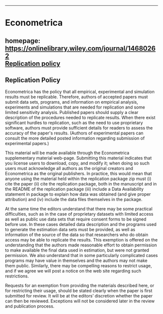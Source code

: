 -------------
# Econometrica
homepage: https://onlinelibrary.wiley.com/journal/14680262<br/>
[Replication policy](https://www.econometricsociety.org/publications/econometrica/information-authors/editorial-procedures-and-policies)
-------------
## Replication Policy
Econometrica has the policy that all empirical, experimental and simulation results must be replicable. Therefore, authors of accepted papers must submit data sets, programs, and information on empirical analysis, experiments and simulations that are needed for replication and some limited sensitivity analysis. Published papers should supply a clear description of the procedures needed to replicate results. When there exist significant hurdles to replication, such as the need to use proprietary software, authors must provide sufficient details for readers to assess the accuracy of the paper's results. (Authors of experimental papers can consult the more detailed posted information regarding submission of experimental papers.)

This material will be made available through the Econometrica supplementary material web-page. Submitting this material indicates that you license users to download, copy, and modify it; when doing so such users must acknowledge all authors as the original creators and Econometrica as the original publishers.  In practice, this would mean that anyone using the material held within the replication package zip must  (i) cite the paper (ii) cite the replication package, both in the manuscript and in the README of the replication package (iii) include a Data Availability statement in package to explain how data was obtained (and give proper attribution) and (iv) include the data files themselves in the package.

At the same time the editors understand that there may be some practical difficulties, such as in the case of proprietary datasets with limited access as well as public use data sets that require consent forms to be signed before use. In these cases detailed data description and the programs used to generate the estimation data sets must be provided, as well as information of the source of the data so that researchers who do obtain access may be able to replicate the results. This exemption is offered on the understanding that the authors made reasonable effort to obtain permission to make available the final data used in estimation, but were not granted permission. We also understand that in some particularly complicated cases programs may have value in themselves and the authors may not make them public. Similarly, there may be compelling reasons to restrict usage, and if we agree we will post a notice on the web site regarding such restrictions.

Requests for an exemption from providing the materials described here, or for restricting their usage, should be stated clearly when the paper is first submitted for review. It will be at the editors’ discretion whether the paper can then be reviewed. Exceptions will not be considered later in the review and publication process.


